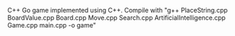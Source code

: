 C++ Go game implemented using C++. Compile with "g++ PlaceString.cpp BoardValue.cpp Board.cpp Move.cpp Search.cpp ArtificialIntelligence.cpp Game.cpp main.cpp -o game"
